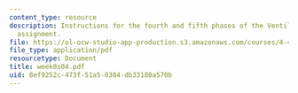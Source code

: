 ```yaml
---
content_type: resource
description: Instructions for the fourth and fifth phases of the Ventilations lab
  assignment.
file: https://ol-ocw-studio-app-production.s3.amazonaws.com/courses/4-411-building-technology-laboratory-spring-2004/8ef9252c473f51a50384db33180a570b_week8s04.pdf
file_type: application/pdf
resourcetype: Document
title: week8s04.pdf
uid: 8ef9252c-473f-51a5-0384-db33180a570b
---
```

